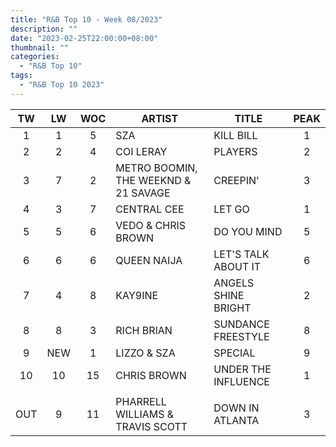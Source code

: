 ```yaml
---
title: "R&B Top 10 - Week 08/2023"
description: ""
date: "2023-02-25T22:00:00+08:00"
thumbnail: ""
categories:
  - "R&B Top 10"
tags:
  - "R&B Top 10 2023"
---
```

<!--more-->
|TW|LW|WOC|ARTIST|TITLE|PEAK|
|:----:|:----:|:----:|----|----|:----:|
|1|1|5|SZA|KILL BILL|1|
|2|2|4|COI LERAY|PLAYERS|2|
|3|7|2|METRO BOOMIN, THE WEEKND & 21 SAVAGE|CREEPIN'|3|
|4|3|7|CENTRAL CEE|LET GO|1|
|5|5|6|VEDO & CHRIS BROWN|DO YOU MIND|5|
|6|6|6|QUEEN NAIJA|LET'S TALK ABOUT IT|6|
|7|4|8|KAY9INE|ANGELS SHINE BRIGHT|2|
|8|8|3|RICH BRIAN|SUNDANCE FREESTYLE|8|
|9|NEW|1|LIZZO & SZA|SPECIAL|9|
|10|10|15|CHRIS BROWN|UNDER THE INFLUENCE|1|
| | | | | | |
|OUT|9|11|PHARRELL WILLIAMS & TRAVIS SCOTT|DOWN IN ATLANTA|3|